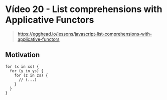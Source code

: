 # Vídeo 20 - List comprehensions with Applicative Functors
> https://egghead.io/lessons/javascript-list-comprehensions-with-applicative-functors

## Motivation

```
for (x in xs) {
  for (y in ys) {
    for (z in zs) {
      // (...)
    }
  }
}
```
